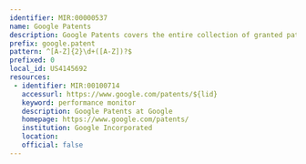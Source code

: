 ```yaml
---
identifier: MIR:00000537
name: Google Patents
description: Google Patents covers the entire collection of granted patents and published patent applications from the USPTO, EPO, and WIPO. US patent documents date back to 1790, EPO and WIPO to 1978. Google Patents can be searched using patent number, inventor, classification, and filing date.
prefix: google.patent
pattern: ^[A-Z]{2}\d+([A-Z])?$
prefixed: 0
local_id: US4145692
resources:
 - identifier: MIR:00100714
   accessurl: https://www.google.com/patents/${lid}
   keyword: performance monitor
   description: Google Patents at Google
   homepage: https://www.google.com/patents/
   institution: Google Incorporated
   location: 
   official: false
---
```

